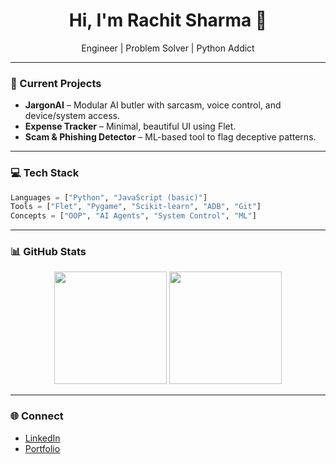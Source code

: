 <h1 align="center">Hi, I'm Rachit Sharma 👋</h1>
<p align="center">Engineer | Problem Solver | Python Addict</p>

---

### 🔧 Current Projects

- **JargonAI** – Modular AI butler with sarcasm, voice control, and device/system access.
- **Expense Tracker** – Minimal, beautiful UI using Flet.
- **Scam & Phishing Detector** – ML-based tool to flag deceptive patterns.

---

### 💻 Tech Stack

```python
Languages = ["Python", "JavaScript (basic)"]
Tools = ["Flet", "Pygame", "Scikit-learn", "ADB", "Git"]
Concepts = ["OOP", "AI Agents", "System Control", "ML"]
```

---

### 📊 GitHub Stats

<p align="center">
  <img src="https://github-readme-stats.vercel.app/api?username=rachits999003&show_icons=true&theme=tokyonight" height="180">
  <img src="https://github-readme-stats.vercel.app/api/top-langs/?username=rachits999003&layout=compact&theme=tokyonight" height="180">
</p>

---

### 🌐 Connect

- [LinkedIn](https://www.linkedin.com/in/rachit-sharma-498108256/)
- [Portfolio](https://rachits.netlify.app)
